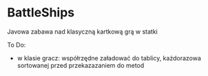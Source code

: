 # BattleShips
Javowa zabawa nad klasyczną kartkową grą w statki

To Do:
- w klasie gracz: współrzędne załadować do tablicy, każdorazowa sortowanej przed przekazazaniem do metod
